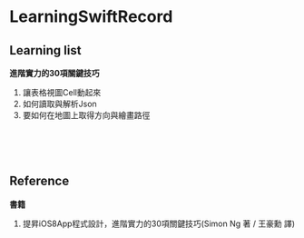 # LearningSwiftRecord

Learning list
--------------
**進階實力的30項關鍵技巧**

1. 讓表格視圖Cell動起來
2. 如何讀取與解析Json
3. 要如何在地圖上取得方向與繪畫路徑
 

<br />
<br />
<br / >


Reference
--------------
**書籍**

1. 提昇iOS8App程式設計，進階實力的30項關鍵技巧(Simon Ng 著 / 王豪勳 譯)







